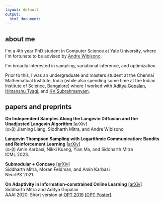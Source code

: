 ```yaml
---
layout: default
output: 
  html_document:
---
```


<!--<p> <img src="https://mitrodov.github.io/content/profile.jpg" width="100%" height="100%"> </p>-->


## about me

I'm a 4th year PhD student in Computer Science at Yale University, where I'm fortunate to be advised by <a href="http://www.cs.yale.edu/homes/wibisono/" target="_blank">Andre Wibisono</a>.

I'm broadly interested in sampling, variational inference, and optimization.

Prior to this, I was an undergraduate and masters student at the Chennai Mathematical Institute, India (while also spending some time at the Indian Institute of Science, Bangalore) where I worked with <a href="https://ece.iisc.ac.in/~aditya/index.html" target="_blank">Aditya Gopalan</a>, <a href="https://ece.iisc.ac.in/~htyagi/" target="_blank">Himanshu Tyagi</a>, and <a href="https://www.cmi.ac.in/~kv/" target="_blank">KV Subrahmanyam</a>.



<!--

## news & updates

* <em>december 2019:</em> I will be attending <a href="https://neurips.cc/" target="_blank">NeurIPS 2019</a>, <a href="https://opt-ml.org/" target="_blank">OPT 2019</a>, etc.
* <em>september 2019:</em> I will be giving a <a href="https://www.cmi.ac.in/activities/show-abstract.php?absyear=2019&absref=110&abstype=sem" target="_blank">talk</a> at CMI on adaptivity in online learning.
* <em>july 2019:</em> I will be attending the <a href="http://math.iisc.ac.in/~ifcam/Summer_School2019.htm" target="_blank">IFCAM summer school</a> on Mathematics for Data Science.
* <em>january 2019:</em> I will be attending the <a href="http://workshop.tcs.tifr.res.in/learningt/workshop-learning-theory" target="_blank">Workshop on Learning Theory</a>, co-organised by TIFR and MIT. 

-->

## papers and preprints


  <b>On Independent Samples Along the Langevin Diffusion and the Unadjusted Langevin Algorithm</b> <a href="https://arxiv.org/abs/2402.17067" target="_blank">[arXiv]</a><br>
 (α-β) Jiaming Liang, Siddharth Mitra, and Andre Wibisono<br>
 


  <b>Langevin Thompson Sampling with Logarithmic Communication: Bandits and Reinforcement Learning</b> <a href="https://arxiv.org/abs/2306.08803" target="_blank">[arXiv]</a><br>
 (α-β) Amin Karbasi, Nikki Kuang, Yian Ma, and Siddharth Mitra<br>
 ICML 2023.


  <b>Submodular + Concave</b> <a href="https://arxiv.org/abs/2106.04769" target="_blank">[arXiv]</a><br>
 Siddharth Mitra, Moran Feldman, and Amin Karbasi<br>
 NeurIPS 2021.
 

 <b>On Adaptivity in Information-constrained Online Learning</b> <a href="https://arxiv.org/abs/1910.08805" target="_blank">[arXiv]</a><br>
 Siddharth Mitra and Aditya Gopalan<br>
 AAAI 2020. Short version at <a href="https://opt-ml.org/" target="_blank">OPT 2019</a> <a href="https://drive.google.com/file/d/1gFa_DaXDdSvde43lmNGSSWdYLbL6VcLW/view?usp=sharing" target="_blank">[OPT Poster]</a>.
 
<!--
##  also fond of

* <em>photography:</em> Check out <a href="https://500px.com/sid_mit" target="_blank">500px</a> and <a href="https://www.instagram.com/sid_mit/" target="_blank">instagram</a>.
* <em>trance + deep house:</em> It all started when I stumbled upon <a href="https://www.youtube.com/watch?v=Aqx25hfTZeg" target="_blank">suddenly summer</a> by Armin and Ana ~7 years ago. At some point, I also made <a href="https://soundcloud.com/siddharthmitra/waiting-vs-sun-and-moon-mashup" target="_blank">this</a>. These days, I'm absolutely in awe of Lane 8 (+ the entire TNH label) and Above & Beyond (+ the anjunabeats/anjunadeep family). On a somewhat related note, I also play the piano.
* <em>sourdough bread</em>
* <em>distance running</em>
-->

